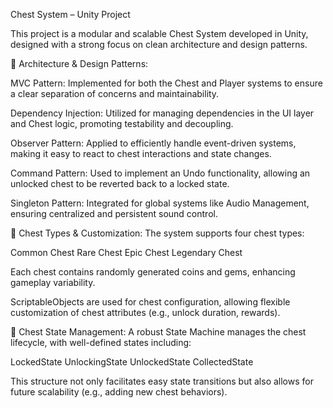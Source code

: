 Chest System – Unity Project

This project is a modular and scalable Chest System developed in Unity, designed with a strong focus on clean architecture and design patterns.

🔧 Architecture & Design Patterns:

MVC Pattern: Implemented for both the Chest and Player systems to ensure a clear separation of concerns and maintainability.

Dependency Injection: Utilized for managing dependencies in the UI layer and Chest logic, promoting testability and decoupling.

Observer Pattern: Applied to efficiently handle event-driven systems, making it easy to react to chest interactions and state changes.

Command Pattern: Used to implement an Undo functionality, allowing an unlocked chest to be reverted back to a locked state.

Singleton Pattern: Integrated for global systems like Audio Management, ensuring centralized and persistent sound control.

🧰 Chest Types & Customization:
The system supports four chest types:

Common Chest
Rare Chest
Epic Chest
Legendary Chest

Each chest contains randomly generated coins and gems, enhancing gameplay variability.

ScriptableObjects are used for chest configuration, allowing flexible customization of chest attributes (e.g., unlock duration, rewards).

🔄 Chest State Management:
A robust State Machine manages the chest lifecycle, with well-defined states including:

LockedState
UnlockingState
UnlockedState
CollectedState

This structure not only facilitates easy state transitions but also allows for future scalability (e.g., adding new chest behaviors).
